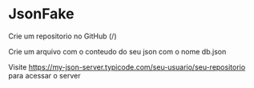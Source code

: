 # JsonFake

Crie um repositorio no GitHub (<seu-usuario>/<seu-repositorio>)
  
Crie um arquivo com o conteudo do seu json com o nome db.json

Visite https://my-json-server.typicode.com/seu-usuario/seu-repositorio para acessar o server


